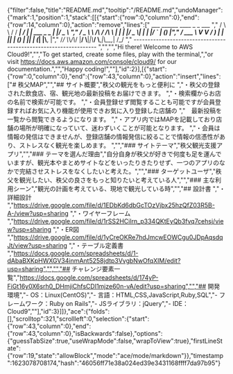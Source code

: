 {"filter":false,"title":"README.md","tooltip":"/README.md","undoManager":{"mark":1,"position":1,"stack":[[{"start":{"row":0,"column":0},"end":{"row":14,"column":0},"action":"remove","lines":["         ___        ______     ____ _                 _  ___  ","        / \\ \\      / / ___|   / ___| | ___  _   _  __| |/ _ \\ ","       / _ \\ \\ /\\ / /\\___ \\  | |   | |/ _ \\| | | |/ _` | (_) |","      / ___ \\ V  V /  ___) | | |___| | (_) | |_| | (_| |\\__, |","     /_/   \\_\\_/\\_/  |____/   \\____|_|\\___/ \\__,_|\\__,_|  /_/ "," ----------------------------------------------------------------- ","","","Hi there! Welcome to AWS Cloud9!","","To get started, create some files, play with the terminal,","or visit https://docs.aws.amazon.com/console/cloud9/ for our documentation.","","Happy coding!",""],"id":2}],[{"start":{"row":0,"column":0},"end":{"row":43,"column":0},"action":"insert","lines":["# 秩父MAP","","## サイト概要","秩父の観光をもっと便利に  ","・秩父の登録された飲食店、宿、観光地の最新投稿をお届けできます。  ","・検索欄からお店の名前で検索が可能です。  ","・会員登録せず閲覧することも可能ですが会員登録すればお気に入り機能が使用できお気に入り登録した店舗の  ","　最新投稿を一覧から閲覧できるようになります。  ","・アプリ内ではMAPを記載しており店舗の場所が明確になっていて、迷わずいくことが可能となります。  ","・会員は情報の発信はできませんが、登録店舗の情報発信に絞ることで情報の信憑性があり、ストレスなく観光を楽しめます。  ","","### サイトテーマ","秩父観光支援アプリ","","### テーマを選んだ理由","自分自身が秩父が好きで何度も足を運んでいますが、観光本やまとめサイトなどをいったりきたりせず、一つのアプリのなかで完結させストレスをなくしたいと考えた。","","### ターゲットユーザ","秩父を観光したい、秩父の良さをもっと知りたいと考えている人","","### 主な利用シーン","観光の計画を考えている、現地で観光している時","","## 設計書  ","・詳細設計  ","https://drive.google.com/file/d/1EDbKd6dbGcTOzVjbx25hzQfZ03R5B-A-/view?usp=sharing  ","・ワイヤーフレーム  ","https://drive.google.com/file/d/1rSS2HCilrn_p334QKtEyQb3fvq7cehsj/view?usp=sharing  ","・ER図  ","https://drive.google.com/file/d/1yCreOKRe7hdJmcwEOWCgu0JDpAqsdqJt/view?usp=sharing  ","・テーブル定義書  ","https://docs.google.com/spreadsheets/d/1-dAbaBXKpHWXGV34inmAnt5258jdtp3VvgbNwOfqXIM/edit?usp=sharing","","","## チャレンジ要素一覧","https://docs.google.com/spreadsheets/d/174yP-FiGt16y0X6srh0_DHmjiChfsCDI1mjze60n-vA/edit?usp=sharing","","## 開発環境","- OS：Linux(CentOS)","- 言語：HTML,CSS,JavaScript,Ruby,SQL","- フレームワーク：Ruby on Rails","- JSライブラリ：jQuery","- IDE：Cloud9",""],"id":3}]]},"ace":{"folds":[],"scrolltop":321,"scrollleft":0,"selection":{"start":{"row":43,"column":0},"end":{"row":43,"column":0},"isBackwards":false},"options":{"guessTabSize":true,"useWrapMode":false,"wrapToView":true},"firstLineState":{"row":19,"state":"allowBlock","mode":"ace/mode/markdown"}},"timestamp":1623078708174,"hash":"46056ff71e38a024ed39e3431168ffff7da97b95"}